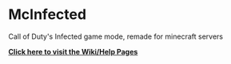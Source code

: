 McInfected
==========

Call of Duty's Infected game mode, remade for minecraft servers

<a href="http://bimmr6696.github.io/McInfected"><b>Click here to visit the Wiki/Help Pages</b></a>
